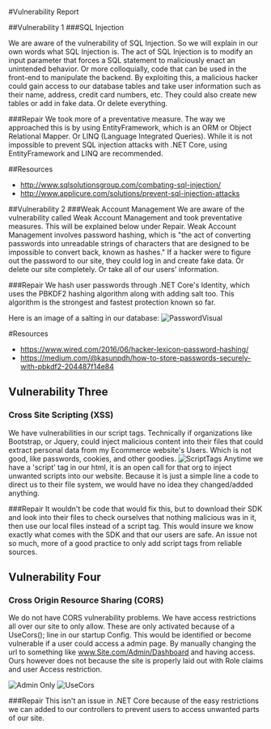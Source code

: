 #Vulnerability Report

##Vulnerability 1
###SQL Injection

We are aware of the vulnerability of SQL Injection. So we will explain in our own words what SQL Injection is. The act of SQL Injection is to modify an input parameter that forces a SQL statement to maliciously enact an unintended behavior. Or more colloquially, code that can be used in the front-end to manipulate the backend.
By exploiting this, a malicious hacker could gain access to our database tables and take user information such as their name, address, credit card numbers, etc. They could also create new tables or add in fake data. Or delete everything.

###Repair
We took more of a preventative measure. The way we approached this is by using EntityFramework, which is an ORM or Object Relational Mapper. Or LINQ (Language Integrated Queries). While it is not impossible to prevent SQL injection attacks with .NET Core, using EntityFramework and LINQ are recommended.

##Resources
- http://www.sqlsolutionsgroup.com/combating-sql-injection/
- http://www.applicure.com/solutions/prevent-sql-injection-attacks


##Vulnerability 2
###Weak Account Management
We are aware of the vulnerability called Weak Account Management and took preventative measures. This will be explained below under Repair. Weak Account Management involves password hashing, which is "the act of converting passwords into unreadable strings of characters that are designed to be impossible to convert back, known as hashes."
If a hacker were to figure out the password to our site, they could log in and create fake data. Or delete our site completely. Or take all of our users' information.

###Repair
We hash user passwords through .NET Core's Identity, which uses the PBKDF2 hashing algorithm along with adding salt too. This algorithm is the strongest and fastest protection known so far.

Here is an image of a salting in our database:
![PasswordVisual](PWHashingEx.JPG)

#Resources
- https://www.wired.com/2016/06/hacker-lexicon-password-hashing/
- https://medium.com/@kasunpdh/how-to-store-passwords-securely-with-pbkdf2-204487f14e84


## Vulnerability Three
### Cross Site Scripting (XSS)
We have vulnerabilities in our script tags. Technically if organizations like Bootstrap, or Jquery, could inject malicious content into their files that could extract personal data from my Ecommerce website's Users. Which is not good, like passwords, cookies, and other goodies.
![ScriptTags](https://puu.sh/B9qKg/9ed4e0a632.png)
Anytime we have a 'script' tag in our html, it is an open call for that org to inject unwanted scripts into our website. Because it is just a simple line a code to direct us to their file system, we would have no idea they changed/added anything. 

###Repair
It wouldn't be code that would fix this, but to download their SDK and look into their files to check ourselves that nothing malicious was in it, then use our local files instead of a script tag. This would insure we know exactly what comes with the SDK and that our users are safe. An issue not so much, more of a good practice to only add script tags from reliable sources.


## Vulnerability Four
### Cross Origin Resource Sharing (CORS)

We do not have CORS vulnerability problems. We have access restrictions all over our site to only allow. These are only activated because of a UseCors(); line in our startup Config. This would be identified or become vulnerable if a user could access a admin page. By manually changing the url to something like www.Site.com/Admin/Dashboard and having access. Ours however does not because the site is properly laid out with Role claims and user Access restriction.

![Admin Only](https://puu.sh/B9r66/cfff824e50.png)
![UseCors](https://puu.sh/B9r7p/88398be0f0.png)

###Repair
This isn't an issue in .NET Core because of the easy restrictions we can added to our controllers to prevent users to access unwanted parts of our site.